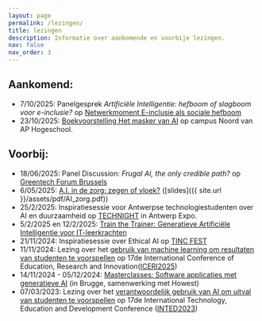 ```yaml
---
layout: page
permalink: /lezingen/
title: lezingen
description: Informatie over aankomende en voorbije lezingen.
nav: false
nav_order: 3
---
```


## Aankomend:
- 7/10/2025: Panelgesprek *Artificiële Intelligentie: hefboom of slagboom voor e-inclusie?* op [Netwerkmoment E-inclusie als sociale hefboom](https://www.saamo.be/agenda-item/netwerkmoment-e-inclusie-als-sociale-hefboom/)
- 23/10/2025: [Boekvoorstelling Het masker van AI](https://mailings.lannoo.com/ct/m17/k1/iLikWH1xg7bR0wK3ViZrEMcOloTFTVn8qVzb40ukU-Zpt6xHmhkU2WyuMUa5iWkJbiDjHEi35STXqo0gGekxZ18MV6BJ8mOQsArWC4dW_PKX8kZcIX8s93fmDwzbLRRk/Aw66tKz5UH5dw37) op campus Noord van AP Hogeschool. 

## Voorbij:
- 18/06/2025: Panel Discussion: *Frugal AI, the only credible path?* op [Greentech Forum Brussels](https://www.greentech-forum-brussels.com/)
- 6/05/2025: [A.I. in de zorg: zegen of vloek?](https://www.ap.be/event/lezingen-binnen-de-sociaal-agogische-community-2025) ([slides]({{ site.url }}/assets/pdf/AI_zorg.pdf))
- 25/2/2025: Inspiratiesessie voor Antwerpse technologiestudenten over AI en duurzaamheid op [TECHNIGHT](https://www.technight.be/) in Antwerp Expo.
- 5/2/2025 en 12/2/2025: [Train the Trainer: Generatieve Artificiële Intelligentie voor IT-leerkrachten](https://www.ap.be/event/train-trainer-generatieve-artificiele-intelligentie-voor-it-leerkrachten)
- 21/11/2024: Inspiratiesessie over Ethical AI op [TINC FEST](https://apbc.be/tincfest)
- 11/11/2024: Lezing over het [gebruik van machine learning om resultaten van studenten te voorspellen](https://library.iated.org/view/CASTEELS2024PRE) op 17de International Conference of Education, Research and Innovation([ICERI2025](https://iated.org/iceri/))
- 14/11/2024 - 05/12/2024: [Masterclasses: Software applicaties met generatieve AI](https://www.howest.be/nl/opleidingen/navormingen/masterclass-software-applicaties-met-generatieve-ai#algemeen) (in Brugge, samenwerking met Howest)
- 07/03/2023: Lezing over het [verantwoordelijk gebruik van AI om uitval van studenten te voorspellen](https://library.iated.org/view/CASTEELS2023ANE) op 17de International Technology, Education and Development Conference ([INTED2023](https://iated.org/inted/))